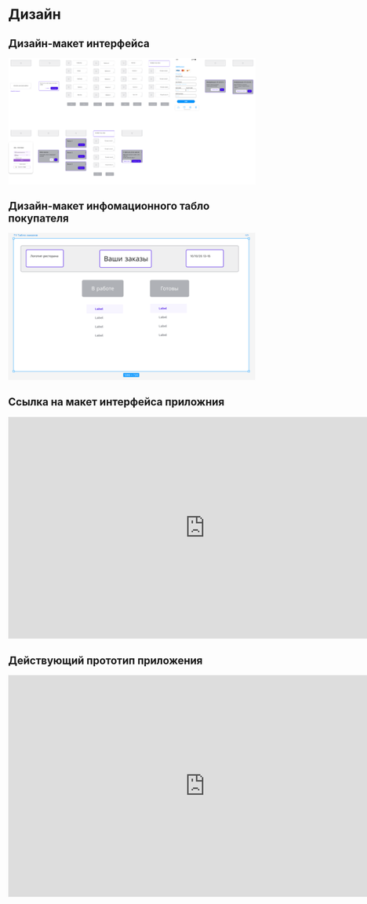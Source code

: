 # Дизайн

## Дизайн-макет интерфейса 
![](diagrams/Wireframe.png)

## Дизайн-макет инфомационного табло покупателя
![](diagrams/TabloWf.png)

## Ссылка на макет интерфейса приложния

<iframe style="border: 1px solid rgba(0, 0, 0, 0.1);" width="800" height="450" src="https://embed.figma.com/design/mdQ5NF5X9bln942nrwOpVy/Wireframes-Kit--Free---Community-?node-id=202-5106&embed-host=share" allowfullscreen></iframe>

## Действующий прототип приложения

<iframe style="border: 1px solid rgba(0, 0, 0, 0.1);" width="800" height="450" src="https://embed.figma.com/proto/mdQ5NF5X9bln942nrwOpVy/Wireframes-Kit--Free---Community-?node-id=205-1452&p=f&scaling=scale-down&content-scaling=fixed&page-id=202%3A5106&starting-point-node-id=205%3A1452&embed-host=share" allowfullscreen></iframe>
